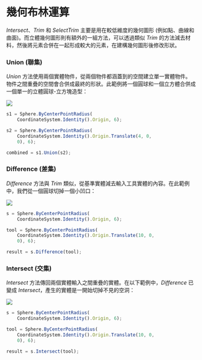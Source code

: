 # 幾何布林運算

_Intersect_、_Trim_ 和 _SelectTrim_ 主要是用在較低維度的幾何圖形 (例如點、曲線和曲面)。而立體幾何圖形則有額外的一組方法，可以透過類似 _Trim_ 的方法減去材料，然後將元素合併在一起形成較大的元素，在建構幾何圖形後修改形狀。

### Union (聯集)

_Union_ 方法使用兩個實體物件，從兩個物件都涵蓋到的空間建立單一實體物件。物件之間重疊的空間會合併成最終的形狀。此範例將一個圓球和一個立方體合併成一個單一的立體圓球-立方塊造型：

![](../images/8-2/9/GeometricBooleans\_01.png)

```js
s1 = Sphere.ByCenterPointRadius(
    CoordinateSystem.Identity().Origin, 6);

s2 = Sphere.ByCenterPointRadius(
    CoordinateSystem.Identity().Origin.Translate(4, 0,
    0), 6);

combined = s1.Union(s2);
```

### Difference (差集)

_Difference_ 方法與 _Trim_ 類似，從基準實體減去輸入工具實體的內容。在此範例中，我們從一個圓球切掉一個小凹口：

![](../images/8-2/9/GeometricBooleans\_02.png)

```js
s = Sphere.ByCenterPointRadius(
    CoordinateSystem.Identity().Origin, 6);

tool = Sphere.ByCenterPointRadius(
    CoordinateSystem.Identity().Origin.Translate(10, 0,
    0), 6);

result = s.Difference(tool);
```

### Intersect (交集)

_Intersect_ 方法傳回兩個實體輸入之間重疊的實體。在以下範例中，_Difference_ 已變成 _Intersect_，產生的實體是一開始切掉不見的空洞：

![](../images/8-2/9/GeometricBooleans\_03.png)

```js
s = Sphere.ByCenterPointRadius(
    CoordinateSystem.Identity().Origin, 6);

tool = Sphere.ByCenterPointRadius(
    CoordinateSystem.Identity().Origin.Translate(10, 0,
    0), 6);

result = s.Intersect(tool);
```
